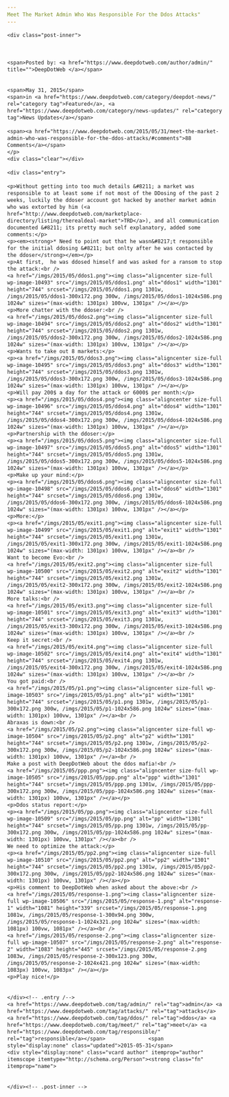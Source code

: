 ```yaml
---
Meet The Market Admin Who Was Responsible For the Ddos Attacks"
---
```

<article class="post-listing post-10492 post type-post status-publish format-standard has-post-thumbnail hentry  tag-admin tag-attacks tag-ddos tag-meet tag-responsible">
    
    <div class="post-inner">
    
    
        
    <span>Posted by: <a href="https://www.deepdotweb.com/author/admin/" title="">DeepDotWeb </a></span>
    
    
    <span>May 31, 2015</span>
    <span>in <a href="https://www.deepdotweb.com/category/deepdot-news/" rel="category tag">Featured</a>, <a href="https://www.deepdotweb.com/category/news-updates/" rel="category tag">News Updates</a></span>
    
    <span><a href="https://www.deepdotweb.com/2015/05/31/meet-the-market-admin-who-was-responsible-for-the-ddos-attacks/#comments">88 Comments</a></span>
    </p>
    <div class="clear"></div>
    
    <div class="entry">
    
    <p>Without getting into too much details &#8211; a market was responsible to at least some if not most of the DDosing of the past 2 weeks, luckily the ddoser account got hacked by another market admin who was extorted by him (<a href="http://www.deepdotweb.com/marketplace-directory/listing/therealdeal-market">TRD</a>), and all communication documented &#8211; its pretty much self explanatory, added some comments:</p>
    <p><em><strong>* Need to point out that he wasn&#8217;t responsible for the initial ddosing &#8211; but onlty after he was contacted by the ddoser</strong></em></p>
    <p>At first,  he was ddosed himself and was asked for a ransom to stop the attack:<br />
    <a href="/imgs/2015/05/ddos1.png"><img class="aligncenter size-full wp-image-10493" src="/imgs/2015/05/ddos1.png" alt="ddos1" width="1301" height="744" srcset="/imgs/2015/05/ddos1.png 1301w, /imgs/2015/05/ddos1-300x172.png 300w, /imgs/2015/05/ddos1-1024x586.png 1024w" sizes="(max-width: 1301px) 100vw, 1301px" /></a></p>
    <p>More chatter with the ddoser:<br />
    <a href="/imgs/2015/05/ddos2.png"><img class="aligncenter size-full wp-image-10494" src="/imgs/2015/05/ddos2.png" alt="ddos2" width="1301" height="744" srcset="/imgs/2015/05/ddos2.png 1301w, /imgs/2015/05/ddos2-300x172.png 300w, /imgs/2015/05/ddos2-1024x586.png 1024w" sizes="(max-width: 1301px) 100vw, 1301px" /></a></p>
    <p>Wants to take out 8 markets:</p>
    <p><a href="/imgs/2015/05/ddos3.png"><img class="aligncenter size-full wp-image-10495" src="/imgs/2015/05/ddos3.png" alt="ddos3" width="1301" height="744" srcset="/imgs/2015/05/ddos3.png 1301w, /imgs/2015/05/ddos3-300x172.png 300w, /imgs/2015/05/ddos3-1024x586.png 1024w" sizes="(max-width: 1301px) 100vw, 1301px" /></a></p>
    <p>Will pay 200$ a day for the attack or 6000$ per month:</p>
    <p><a href="/imgs/2015/05/ddos4.png"><img class="aligncenter size-full wp-image-10496" src="/imgs/2015/05/ddos4.png" alt="ddos4" width="1301" height="744" srcset="/imgs/2015/05/ddos4.png 1301w, /imgs/2015/05/ddos4-300x172.png 300w, /imgs/2015/05/ddos4-1024x586.png 1024w" sizes="(max-width: 1301px) 100vw, 1301px" /></a></p>
    <p>Partnership with the ddoser:</p>
    <p><a href="/imgs/2015/05/ddos5.png"><img class="aligncenter size-full wp-image-10497" src="/imgs/2015/05/ddos5.png" alt="ddos5" width="1301" height="744" srcset="/imgs/2015/05/ddos5.png 1301w, /imgs/2015/05/ddos5-300x172.png 300w, /imgs/2015/05/ddos5-1024x586.png 1024w" sizes="(max-width: 1301px) 100vw, 1301px" /></a></p>
    <p>Make up your mind:</p>
    <p><a href="/imgs/2015/05/ddos6.png"><img class="aligncenter size-full wp-image-10498" src="/imgs/2015/05/ddos6.png" alt="ddos6" width="1301" height="744" srcset="/imgs/2015/05/ddos6.png 1301w, /imgs/2015/05/ddos6-300x172.png 300w, /imgs/2015/05/ddos6-1024x586.png 1024w" sizes="(max-width: 1301px) 100vw, 1301px" /></a></p>
    <p>More:</p>
    <p><a href="/imgs/2015/05/exit1.png"><img class="aligncenter size-full wp-image-10499" src="/imgs/2015/05/exit1.png" alt="exit1" width="1301" height="744" srcset="/imgs/2015/05/exit1.png 1301w, /imgs/2015/05/exit1-300x172.png 300w, /imgs/2015/05/exit1-1024x586.png 1024w" sizes="(max-width: 1301px) 100vw, 1301px" /></a><br />
    Want to become Evo:<br />
    <a href="/imgs/2015/05/exit2.png"><img class="aligncenter size-full wp-image-10500" src="/imgs/2015/05/exit2.png" alt="exit2" width="1301" height="744" srcset="/imgs/2015/05/exit2.png 1301w, /imgs/2015/05/exit2-300x172.png 300w, /imgs/2015/05/exit2-1024x586.png 1024w" sizes="(max-width: 1301px) 100vw, 1301px" /></a><br />
    More talks:<br />
    <a href="/imgs/2015/05/exit3.png"><img class="aligncenter size-full wp-image-10501" src="/imgs/2015/05/exit3.png" alt="exit3" width="1301" height="744" srcset="/imgs/2015/05/exit3.png 1301w, /imgs/2015/05/exit3-300x172.png 300w, /imgs/2015/05/exit3-1024x586.png 1024w" sizes="(max-width: 1301px) 100vw, 1301px" /></a><br />
    Keep it secret:<br />
    <a href="/imgs/2015/05/exit4.png"><img class="aligncenter size-full wp-image-10502" src="/imgs/2015/05/exit4.png" alt="exit4" width="1301" height="744" srcset="/imgs/2015/05/exit4.png 1301w, /imgs/2015/05/exit4-300x172.png 300w, /imgs/2015/05/exit4-1024x586.png 1024w" sizes="(max-width: 1301px) 100vw, 1301px" /></a><br />
    You got paid:<br />
    <a href="/imgs/2015/05/p1.png"><img class="aligncenter size-full wp-image-10503" src="/imgs/2015/05/p1.png" alt="p1" width="1301" height="744" srcset="/imgs/2015/05/p1.png 1301w, /imgs/2015/05/p1-300x172.png 300w, /imgs/2015/05/p1-1024x586.png 1024w" sizes="(max-width: 1301px) 100vw, 1301px" /></a><br />
    Abraxas is down:<br />
    <a href="/imgs/2015/05/p2.png"><img class="aligncenter size-full wp-image-10504" src="/imgs/2015/05/p2.png" alt="p2" width="1301" height="744" srcset="/imgs/2015/05/p2.png 1301w, /imgs/2015/05/p2-300x172.png 300w, /imgs/2015/05/p2-1024x586.png 1024w" sizes="(max-width: 1301px) 100vw, 1301px" /></a><br />
    Make a post with DeepDotWeb about the ddos mafia!<br />
    <a href="/imgs/2015/05/ppp.png"><img class="aligncenter size-full wp-image-10505" src="/imgs/2015/05/ppp.png" alt="ppp" width="1301" height="744" srcset="/imgs/2015/05/ppp.png 1301w, /imgs/2015/05/ppp-300x172.png 300w, /imgs/2015/05/ppp-1024x586.png 1024w" sizes="(max-width: 1301px) 100vw, 1301px" /></a></p>
    <p>Ddos status report:</p>
    <p><a href="/imgs/2015/05/pp.png"><img class="aligncenter size-full wp-image-10509" src="/imgs/2015/05/pp.png" alt="pp" width="1301" height="744" srcset="/imgs/2015/05/pp.png 1301w, /imgs/2015/05/pp-300x172.png 300w, /imgs/2015/05/pp-1024x586.png 1024w" sizes="(max-width: 1301px) 100vw, 1301px" /></a><br />
    We need to optimize the attack:</p>
    <p><a href="/imgs/2015/05/pp2.png"><img class="aligncenter size-full wp-image-10510" src="/imgs/2015/05/pp2.png" alt="pp2" width="1301" height="744" srcset="/imgs/2015/05/pp2.png 1301w, /imgs/2015/05/pp2-300x172.png 300w, /imgs/2015/05/pp2-1024x586.png 1024w" sizes="(max-width: 1301px) 100vw, 1301px" /></a></p>
    <p>His comment to DeepDotWeb when asked about the above:<br />
    <a href="/imgs/2015/05/response-1.png"><img class="aligncenter size-full wp-image-10506" src="/imgs/2015/05/response-1.png" alt="response-1" width="1081" height="339" srcset="/imgs/2015/05/response-1.png 1081w, /imgs/2015/05/response-1-300x94.png 300w, /imgs/2015/05/response-1-1024x321.png 1024w" sizes="(max-width: 1081px) 100vw, 1081px" /></a><br />
    <a href="/imgs/2015/05/response-2.png"><img class="aligncenter size-full wp-image-10507" src="/imgs/2015/05/response-2.png" alt="response-2" width="1083" height="445" srcset="/imgs/2015/05/response-2.png 1083w, /imgs/2015/05/response-2-300x123.png 300w, /imgs/2015/05/response-2-1024x421.png 1024w" sizes="(max-width: 1083px) 100vw, 1083px" /></a></p>
    <p>Play nice!</p>
    
    
    </div><!-- .entry /-->
    <a href="https://www.deepdotweb.com/tag/admin/" rel="tag">admin</a> <a href="https://www.deepdotweb.com/tag/attacks/" rel="tag">attacks</a> <a href="https://www.deepdotweb.com/tag/ddos/" rel="tag">ddos</a> <a href="https://www.deepdotweb.com/tag/meet/" rel="tag">meet</a> <a href="https://www.deepdotweb.com/tag/responsible/" rel="tag">responsible</a></span>				<span style="display:none" class="updated">2015-05-31</span>
    <div style="display:none" class="vcard author" itemprop="author" itemscope itemtype="http://schema.org/Person"><strong class="fn" itemprop="name">
    
    
    </div><!-- .post-inner -->
</article><!-- .post-listing -->

